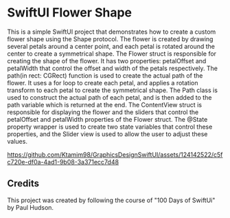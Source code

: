 # SwiftUI Flower Shape
This is a simple SwiftUI project that demonstrates how to create a custom flower shape using the Shape protocol. The flower is created by drawing several petals around a center point, and each petal is rotated around the center to create a symmetrical shape.
The Flower struct is responsible for creating the shape of the flower. It has two properties: petalOffset and petalWidth that control the offset and width of the petals respectively.
The path(in rect: CGRect) function is used to create the actual path of the flower. It uses a for loop to create each petal, and applies a rotation transform to each petal to create the symmetrical shape. The Path class is used to construct the actual path of each petal, and is then added to the path variable which is returned at the end.
The ContentView struct is responsible for displaying the flower and the sliders that control the petalOffset and petalWidth properties of the Flower struct. The @State property wrapper is used to create two state variables that control these properties, and the Slider view is used to allow the user to adjust these values.


https://github.com/Ktamim98/GraphicsDesignSwiftUI/assets/124142522/c5fc720e-df0a-4ad1-9b08-3a371ecc7d48


## Credits
This project was created by following the course of "100 Days of SwiftUi" by Paul Hudson.
